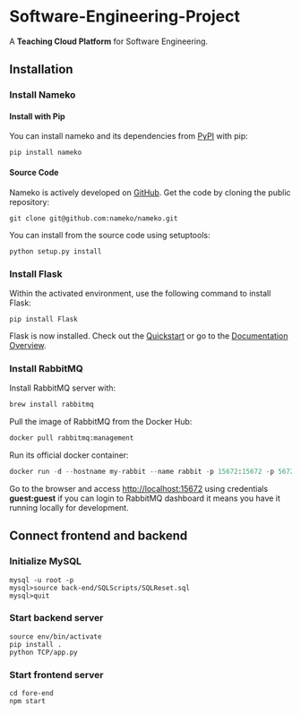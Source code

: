 # Software-Engineering-Project

A **Teaching Cloud Platform** for Software Engineering.


## Installation

### Install Nameko

#### Install with Pip

You can install nameko and its dependencies from [PyPI](https://pypi.python.org/pypi/nameko) with pip:

```shell
pip install nameko
```

#### Source Code

Nameko is actively developed on [GitHub](https://github.com/nameko/nameko). Get the code by cloning the public repository:

```
git clone git@github.com:nameko/nameko.git
```

You can install from the source code using setuptools:

```
python setup.py install
```

### Install Flask

Within the activated environment, use the following command to install Flask:

```
pip install Flask
```

Flask is now installed. Check out the [Quickstart](https://flask.palletsprojects.com/en/1.1.x/quickstart/) or go to the [Documentation Overview](https://flask.palletsprojects.com/en/1.1.x/).

### Install RabbitMQ

Install RabbitMQ server with:

```bash
brew install rabbitmq
```

Pull the image of RabbitMQ from the Docker Hub:

```python
docker pull rabbitmq:management
```

Run its official docker container:

```python
docker run -d --hostname my-rabbit --name rabbit -p 15672:15672 -p 5672:5672 rabbitmq:management
```

Go to the browser and access [http://localhost:15672](http://localhost:15672/) using credentials **guest:guest** if you can login to RabbitMQ dashboard it means you have it running locally for development.

## Connect frontend and backend

### Initialize MySQL
```
mysql -u root -p
mysql>source back-end/SQLScripts/SQLReset.sql
mysql>quit
```

### Start backend server
```
source env/bin/activate
pip install .
python TCP/app.py
```
### Start frontend server
```
cd fore-end
npm start
```
